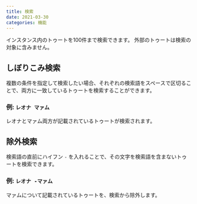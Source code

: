 ```yaml
---
title: 検索
date: 2021-03-30
categories: 機能
---
```


インスタンス内のトゥートを100件まで検索できます。
外部のトゥートは検索の対象に含みません。

## しぼりこみ検索
複数の条件を指定して検索したい場合、それぞれの検索語をスペースで区切ることで、両方に一致しているトゥートを検索することができます。

### 例: `レオナ マァム`
レオナとマァム両方が記載されているトゥートが検索されます。

## 除外検索
検索語の直前にハイフン `-` を入れることで、その文字を検索語を含まないトゥートを検索できます。

### 例: `レオナ -マァム`
マァムについて記載されているトゥートを、検索から除外します。
